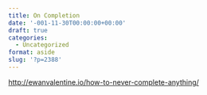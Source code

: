 ```yaml
---
title: On Completion
date: '-001-11-30T00:00:00+00:00'
draft: true
categories:
  - Uncategorized
format: aside
slug: '?p=2388'
---
```

http://ewanvalentine.io/how-to-never-complete-anything/
